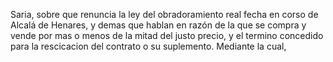 Saria, sobre que renuncia la ley del obradoramiento real fecha en corso de Alcalá de Henares, y demas que hablan en razón de la que se compra y vende por mas o menos de la mitad del justo precio, y el termino concedido para la rescicacion del contrato o su suplemento. Mediante la cual,